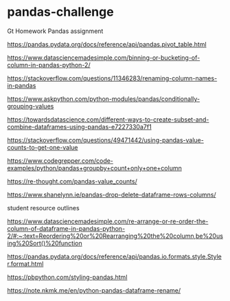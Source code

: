 # pandas-challenge
Gt Homework Pandas assignment


https://pandas.pydata.org/docs/reference/api/pandas.pivot_table.html

https://www.datasciencemadesimple.com/binning-or-bucketing-of-column-in-pandas-python-2/

https://stackoverflow.com/questions/11346283/renaming-column-names-in-pandas

https://www.askpython.com/python-modules/pandas/conditionally-grouping-values

https://towardsdatascience.com/different-ways-to-create-subset-and-combine-dataframes-using-pandas-e7227330a7f1

https://stackoverflow.com/questions/49471442/using-pandas-value-counts-to-get-one-value

https://www.codegrepper.com/code-examples/python/pandas+groupby+count+only+one+column

https://re-thought.com/pandas-value_counts/

https://www.shanelynn.ie/pandas-drop-delete-dataframe-rows-columns/

student resource outlines

https://www.datasciencemadesimple.com/re-arrange-or-re-order-the-column-of-dataframe-in-pandas-python-2/#:~:text=Reordering%20or%20Rearranging%20the%20column,be%20using%20Sort()%20function

https://pandas.pydata.org/docs/reference/api/pandas.io.formats.style.Styler.format.html

https://pbpython.com/styling-pandas.html

https://note.nkmk.me/en/python-pandas-dataframe-rename/
